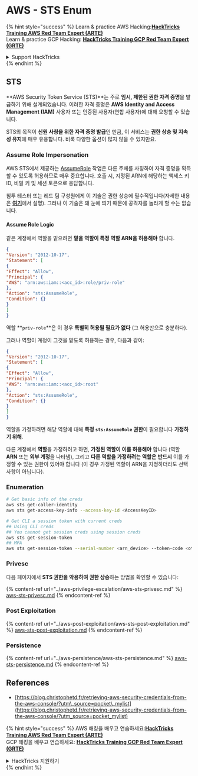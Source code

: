 # AWS - STS Enum

{% hint style="success" %}
Learn & practice AWS Hacking:<img src="../../../.gitbook/assets/image (1) (1) (1) (1).png" alt="" data-size="line">[**HackTricks Training AWS Red Team Expert (ARTE)**](https://training.hacktricks.xyz/courses/arte)<img src="../../../.gitbook/assets/image (1) (1) (1) (1).png" alt="" data-size="line">\
Learn & practice GCP Hacking: <img src="../../../.gitbook/assets/image (2) (1).png" alt="" data-size="line">[**HackTricks Training GCP Red Team Expert (GRTE)**<img src="../../../.gitbook/assets/image (2) (1).png" alt="" data-size="line">](https://training.hacktricks.xyz/courses/grte)

<details>

<summary>Support HackTricks</summary>

* Check the [**subscription plans**](https://github.com/sponsors/carlospolop)!
* **Join the** 💬 [**Discord group**](https://discord.gg/hRep4RUj7f) or the [**telegram group**](https://t.me/peass) or **follow** us on **Twitter** 🐦 [**@hacktricks\_live**](https://twitter.com/hacktricks_live)**.**
* **Share hacking tricks by submitting PRs to the** [**HackTricks**](https://github.com/carlospolop/hacktricks) and [**HackTricks Cloud**](https://github.com/carlospolop/hacktricks-cloud) github repos.

</details>
{% endhint %}

## STS

**AWS Security Token Service (STS)**는 주로 **임시, 제한된 권한 자격 증명**을 발급하기 위해 설계되었습니다. 이러한 자격 증명은 **AWS Identity and Access Management (IAM)** 사용자 또는 인증된 사용자(연합 사용자)에 대해 요청할 수 있습니다.

STS의 목적이 **신원 사칭을 위한 자격 증명 발급**인 만큼, 이 서비스는 **권한 상승 및 지속성 유지**에 매우 유용합니다. 비록 다양한 옵션이 많지 않을 수 있지만요.

### Assume Role Impersonation

AWS STS에서 제공하는 [AssumeRole](https://docs.aws.amazon.com/STS/latest/APIReference/API_AssumeRole.html) 작업은 다른 주체를 사칭하여 자격 증명을 획득할 수 있도록 허용하므로 매우 중요합니다. 호출 시, 지정된 ARN에 해당하는 액세스 키 ID, 비밀 키 및 세션 토큰으로 응답합니다.

침투 테스터 또는 레드 팀 구성원에게 이 기술은 권한 상승에 필수적입니다(자세한 내용은 [**여기**](../aws-privilege-escalation/aws-sts-privesc.md#sts-assumerole)에서 설명). 그러나 이 기술은 꽤 눈에 띄기 때문에 공격자를 놀라게 할 수는 없습니다.

#### Assume Role Logic

같은 계정에서 역할을 맡으려면 **맡을 역할이 특정 역할 ARN을 허용해야** 합니다.
```json
{
"Version": "2012-10-17",
"Statement": [
{
"Effect": "Allow",
"Principal": {
"AWS": "arn:aws:iam::<acc_id>:role/priv-role"
},
"Action": "sts:AssumeRole",
"Condition": {}
}
]
}
```
역할 **`priv-role`**은 이 경우 **특별히 허용될 필요가 없다** (그 허용만으로 충분하다).

그러나 역할이 계정이 그것을 맡도록 허용하는 경우, 다음과 같이:
```json
{
"Version": "2012-10-17",
"Statement": [
{
"Effect": "Allow",
"Principal": {
"AWS": "arn:aws:iam::<acc_id>:root"
},
"Action": "sts:AssumeRole",
"Condition": {}
}
]
}
```
역할을 가정하려면 해당 역할에 대해 **특정 `sts:AssumeRole` 권한**이 필요합니다 **가정하기 위해**.

다른 계정에서 **역할**을 가정하려고 하면, **가정된 역할이 이를 허용해야** 합니다 (역할 **ARN** 또는 **외부 계정**을 나타냄), 그리고 **다른 역할을 가정하려는 역할은** **반드시** 이를 가정할 수 있는 권한이 있어야 합니다 (이 경우 가정된 역할이 ARN을 지정하더라도 선택 사항이 아닙니다).

### Enumeration
```bash
# Get basic info of the creds
aws sts get-caller-identity
aws sts get-access-key-info --access-key-id <AccessKeyID>

# Get CLI a session token with current creds
## Using CLI creds
## You cannot get session creds using session creds
aws sts get-session-token
## MFA
aws sts get-session-token --serial-number <arn_device> --token-code <otp_code>
```
### Privesc

다음 페이지에서 **STS 권한을 악용하여 권한 상승**하는 방법을 확인할 수 있습니다:

{% content-ref url="../aws-privilege-escalation/aws-sts-privesc.md" %}
[aws-sts-privesc.md](../aws-privilege-escalation/aws-sts-privesc.md)
{% endcontent-ref %}

### Post Exploitation

{% content-ref url="../aws-post-exploitation/aws-sts-post-exploitation.md" %}
[aws-sts-post-exploitation.md](../aws-post-exploitation/aws-sts-post-exploitation.md)
{% endcontent-ref %}

### Persistence

{% content-ref url="../aws-persistence/aws-sts-persistence.md" %}
[aws-sts-persistence.md](../aws-persistence/aws-sts-persistence.md)
{% endcontent-ref %}

## References

* [https://blog.christophetd.fr/retrieving-aws-security-credentials-from-the-aws-console/?utm\_source=pocket\_mylist](https://blog.christophetd.fr/retrieving-aws-security-credentials-from-the-aws-console/?utm_source=pocket_mylist)

{% hint style="success" %}
AWS 해킹을 배우고 연습하세요:<img src="../../../.gitbook/assets/image (1) (1) (1) (1).png" alt="" data-size="line">[**HackTricks Training AWS Red Team Expert (ARTE)**](https://training.hacktricks.xyz/courses/arte)<img src="../../../.gitbook/assets/image (1) (1) (1) (1).png" alt="" data-size="line">\
GCP 해킹을 배우고 연습하세요: <img src="../../../.gitbook/assets/image (2) (1).png" alt="" data-size="line">[**HackTricks Training GCP Red Team Expert (GRTE)**<img src="../../../.gitbook/assets/image (2) (1).png" alt="" data-size="line">](https://training.hacktricks.xyz/courses/grte)

<details>

<summary>HackTricks 지원하기</summary>

* [**구독 계획**](https://github.com/sponsors/carlospolop) 확인하기!
* **💬 [**Discord 그룹**](https://discord.gg/hRep4RUj7f) 또는 [**텔레그램 그룹**](https://t.me/peass)에 참여하거나 **Twitter**에서 **팔로우**하세요** 🐦 [**@hacktricks\_live**](https://twitter.com/hacktricks_live)**.**
* **[**HackTricks**](https://github.com/carlospolop/hacktricks) 및 [**HackTricks Cloud**](https://github.com/carlospolop/hacktricks-cloud) GitHub 리포지토리에 PR을 제출하여 해킹 팁을 공유하세요.**

</details>
{% endhint %}
